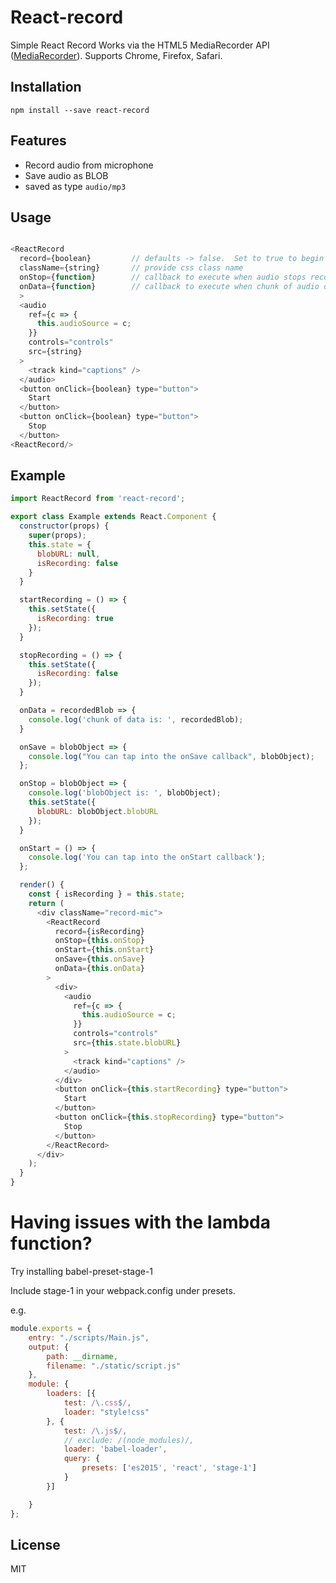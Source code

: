 # React-record
Simple React Record
Works via the HTML5 MediaRecorder API ([MediaRecorder](https://caniuse.com/#search=MediaRecorder)).
Supports Chrome, Firefox, Safari.

## Installation

`npm install --save react-record`

## Features

- Record audio from microphone
- Save audio as BLOB
- saved as type `audio/mp3`

## Usage

```js

<ReactRecord
  record={boolean}         // defaults -> false.  Set to true to begin recording
  className={string}       // provide css class name
  onStop={function}        // callback to execute when audio stops recording
  onData={function}        // callback to execute when chunk of audio data is available
  >       
  <audio
    ref={c => {
      this.audioSource = c;
    }}
    controls="controls"
    src={string}
  >
    <track kind="captions" />
  </audio>
  <button onClick={boolean} type="button">
    Start
  </button>
  <button onClick={boolean} type="button">
    Stop
  </button>
<ReactRecord/>

```

## Example

```js
import ReactRecord from 'react-record';

export class Example extends React.Component {
  constructor(props) {
    super(props);
    this.state = {
      blobURL: null,
      isRecording: false
    }
  }

  startRecording = () => {
    this.setState({
      isRecording: true
    });
  }

  stopRecording = () => {
    this.setState({
      isRecording: false
    });
  }

  onData = recordedBlob => {
    console.log('chunk of data is: ', recordedBlob);
  }

  onSave = blobObject => {
    console.log("You can tap into the onSave callback", blobObject);
  };

  onStop = blobObject => {
    console.log('blobObject is: ', blobObject);
    this.setState({
      blobURL: blobObject.blobURL
    });
  }

  onStart = () => {
    console.log('You can tap into the onStart callback');
  };

  render() {
    const { isRecording } = this.state;
    return (
      <div className="record-mic">
        <ReactRecord
          record={isRecording}
          onStop={this.onStop}
          onStart={this.onStart}
          onSave={this.onSave}
          onData={this.onData}
        >
          <div>
            <audio
              ref={c => {
                this.audioSource = c;
              }}
              controls="controls"
              src={this.state.blobURL}
            >
              <track kind="captions" />
            </audio>
          </div>
          <button onClick={this.startRecording} type="button">
            Start
          </button>
          <button onClick={this.stopRecording} type="button">
            Stop
          </button>
        </ReactRecord>
      </div>
    );
  }
}
```
# Having issues with the lambda function?
Try installing babel-preset-stage-1

Include stage-1 in your webpack.config under presets.

e.g.

```js
module.exports = {
    entry: "./scripts/Main.js",
    output: {
        path: __dirname,
        filename: "./static/script.js"
    },
    module: {
        loaders: [{
            test: /\.css$/,
            loader: "style!css"
        }, {
            test: /\.js$/,
            // exclude: /(node_modules)/,
            loader: 'babel-loader',
            query: {
                presets: ['es2015', 'react', 'stage-1']
            }
        }]

    }
};
```

## License

MIT
